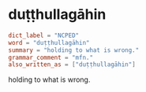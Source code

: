 # duṭṭhullagāhin

``` toml
dict_label = "NCPED"
word = "duṭṭhullagāhin"
summary = "holding to what is wrong."
grammar_comment = "mfn."
also_written_as = ["duṭṭhullagāhin"]
```

holding to what is wrong.

